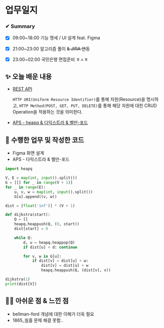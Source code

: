 # 업무일지

### ✔ Summary

- [x] 09:00~18:00 기능 명세 / UI 설계 feat. Figma
- [x] 21:00~23:00 알고리즘 풀이 ~~& JIRA 연동~~

- [x] 23:00~02:00 국민은행 면접준비 ㅎㅅㅎ



## ✨ 오늘 배운 내용

- [REST API](./REST/REST.md)

  `HTTP URI(Uniform Resource Identifier)`를 통해 자원(Resource)을 명시하고, `HTTP Method(POST, GET, PUT, DELETE)`를 통해 해당 자원에 대한 CRUD Operation을 적용하는 것을 의미한다.

- [APS - heapq & 다익스트라 & 벨만-포드](./APS/APS.md)



## 👀 수행한 업무 및 작성한 코드

- Figma 화면 설계
- APS - 다익스트라 & 벨만-포드

```python
import heapq

V, E = map(int, input().split())
G = [[] for _ in range(V + 1)]
for _ in range(E):
    u, v, w = map(int, input().split())
    G[u].append((v, w))

dist = [float('inf')] * (V + 1)

def dijkstra(start):
    Q = []
    heapq.heappush(Q, (0, start))
    dist[start] = 0

    while Q:
        d, u = heapq.heappop(Q)
        if dist[u] < d: continue

        for v, w in G[u]:
            if dist[v] > dist[u] + w:
                dist[v] = dist[u] + w
                heapq.heappush(Q, (dist[v], v))

dijkstra(1)
print(dist[V])
```



## 🐱‍💻 아쉬운 점 & 느낀 점

- bellman-ford 개념에 대한 이해가 더욱 필요
- 1865_웜홀 문제 해결 못함..

